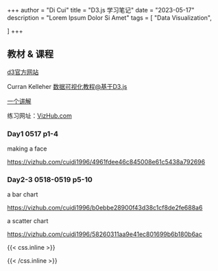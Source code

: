 +++
author = "Di Cui"
title = "D3.js 学习笔记"
date = "2023-05-17"
description = "Lorem Ipsum Dolor Si Amet"
tags = [
    "Data Visualization",

]
+++

## 教材 & 课程

[d3官方网站](https://d3js.org/)

Curran Kelleher  [数据可视化教程@基于D3.js](https://www.bilibili.com/video/BV1Yb411c7cM?p=4&spm_id_from=pageDriver&vd_source=aff71f9dc82b763304a211b19dcf20eb)

[一个讲解](https://blog.csdn.net/weixin_46999458/article/details/113694512?spm=1001.2101.3001.6650.2&utm_medium=distribute.pc_relevant.none-task-blog-2%7Edefault%7ECTRLIST%7ERate-2-113694512-blog-115085601.235%5Ev36%5Epc_relevant_default_base3&depth_1-utm_source=distribute.pc_relevant.none-task-blog-2%7Edefault%7ECTRLIST%7ERate-2-113694512-blog-115085601.235%5Ev36%5Epc_relevant_default_base3&utm_relevant_index=5) 

练习网址：[VizHub.com](https://vizhub.com/)


### Day1  0517 p1-4

making a face

https://vizhub.com/cuidi1996/4961fdee46c845008e61c5438a792696


### Day2-3  0518-0519 p5-10

a bar chart

https://vizhub.com/cuidi1996/b0ebbe28900f43d38c1cf8de2fe688a6


a scatter chart

https://vizhub.com/cuidi1996/58260311aa9e41ec801699b6b180b6ac






{{< css.inline >}}

<style>
.canon { background: white; width: 100%; height: auto; }
</style>

{{< /css.inline >}}
